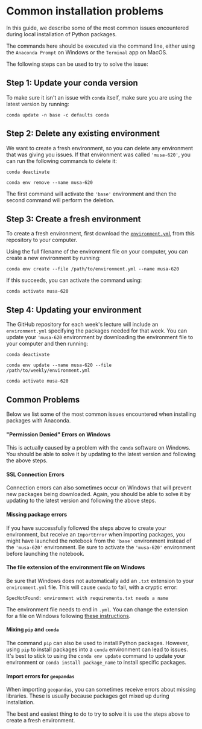 # Common installation problems

In this guide, we describe some of the most common issues encountered during local installation of Python packages.

The commands here should be executed via the command line, either using the `Anaconda Prompt` on Windows or the `Terminal` app on MacOS.

The following steps can be used to try to solve the issue:

## Step 1: Update your conda version

To make sure it isn't an issue with `conda` itself, make sure you are using the latest version by running:

```
conda update -n base -c defaults conda
```

## Step 2: Delete any existing environment

We want to create a fresh environment, so you can delete any environment that was giving you issues. If that environment was called `'musa-620'`, you can run the following commands to delete it:

```
conda deactivate
```

```
conda env remove --name musa-620
```

The first command will activate the `'base'` environment and then the second command will perform the deletion.

## Step 3: Create a fresh environment

To create a fresh environment, first download the [`environment.yml`](../environment.yml)
from this repository to your computer.

Using the full filename of the environment file on your computer, you can create a new environment by running:

```
conda env create --file /path/to/environment.yml --name musa-620
```

If this succeeds, you can activate the command using:

```
conda activate musa-620
```

## Step 4: Updating your environment

The GitHub repository for each week's lecture will include an `environment.yml` specifying the packages needed for that week. You can update your `'musa-620` environment by downloading the environment file to your computer and then running:

```
conda deactivate
```

```
conda env update --name musa-620 --file /path/to/weekly/environment.yml
```

```
conda activate musa-620
```

## Common Problems

Below we list some of the most common issues encountered when installing packages with Anaconda.

#### "Permission Denied" Errors on Windows

This is actually caused by a problem with the `conda` software on Windows. You should be able to solve it by updating to the latest version and following the above steps.

#### SSL Connection Errors

Connection errors can also sometimes occur on Windows that will prevent new packages being downloaded. Again, you should be able to solve it by updating to the latest version and following the above steps.

#### Missing package errors

If you have successfully followed the steps above to create your environment, but receive an `ImportError` when importing packages, you might have launched the notebook from the `'base'` environment instead of the `'musa-620'` environment. Be sure to activate the `'musa-620'` environment before launching the notebook.

#### The file extension of the environment file on Windows

Be sure that Windows does not automatically add an `.txt` extension to your `environment.yml` file. This will cause `conda` to fail, with a cryptic error:

```
SpecNotFound: environment with requirements.txt needs a name
```

The environment file needs to end in `.yml`. You can change the extension for a file on Windows following [these instructions](https://www.mediacollege.com/microsoft/windows/extension-change.html).

#### Mixing `pip` and `conda`

The command `pip` can also be used to install Python packages. However, using `pip` to install packages into a `conda` environment can lead to issues. It's best to stick to using the `conda env update` command to update your environment or `conda install package_name` to install specific packages.


#### Import errors for `geopandas`

When importing `geopandas`, you can sometimes receive errors about missing libraries. These is usually because packages got mixed up during installation.

The best and easiest thing to do to try to solve it is use the steps above to create a fresh environment. 


